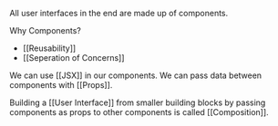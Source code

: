 All user interfaces in the end are made up of components.

Why Components?
- [[Reusability]]
- [[Seperation of Concerns]]

We can use [[JSX]] in our components.
We can pass data between components with [[Props]].

Building a [[User Interface]] from smaller building blocks by passing components as props to other components is called [[Composition]].

